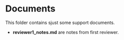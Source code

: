 # Documents

This folder contains sjust some support documents.

- **reviewer1_notes.md** are notes from first reviewer.
